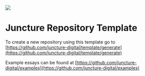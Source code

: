 [![](https://v3.juncture-digital.org/images/wb.svg)](https://v3.juncture-digital.org/wb)

# Juncture Repository Template

<param ve=iframe
src="https://archive.org/embed/wildrice00cham/page/10/mode/2up"
fit="contain">

To create a new repository using this template go to [https://github.com/juncture-digital/template/generate](https://github.com/juncture-digital/template/generate)

Example essays can be found at [https://github.com/juncture-digital/examples](https://github.com/juncture-digital/examples)
